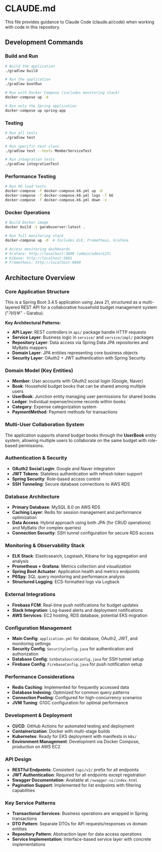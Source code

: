 # CLAUDE.md

This file provides guidance to Claude Code (claude.ai/code) when working with code in this repository.

## Development Commands

### Build and Run
```bash
# Build the application
./gradlew build

# Run the application
./gradlew bootRun

# Run with Docker Compose (includes monitoring stack)
docker-compose up -d

# Run only the Spring application
docker-compose up spring-app
```

### Testing
```bash
# Run all tests
./gradlew test

# Run specific test class
./gradlew test --tests MemberServiceTest

# Run integration tests
./gradlew integrationTest
```

### Performance Testing
```bash
# Run k6 load tests
docker-compose -f docker-compose.k6.yml up -d
docker-compose -f docker-compose.k6.yml logs -f k6
docker-compose -f docker-compose.k6.yml down -v
```

### Docker Operations
```bash
# Build Docker image
docker build -t garabuserver:latest .

# Run full monitoring stack
docker-compose up -d  # Includes ELK, Prometheus, Grafana

# Access monitoring dashboards
# Grafana: http://localhost:3000 (admin/admin123)
# Kibana: http://localhost:5601
# Prometheus: http://localhost:9090
```

## Architecture Overview

### Core Application Structure
This is a Spring Boot 3.4.5 application using Java 21, structured as a multi-layered REST API for a collaborative household budget management system ("가라부" - Garabu).

**Key Architectural Patterns:**
- **API Layer**: REST controllers in `api/` package handle HTTP requests
- **Service Layer**: Business logic in `service/` and `service/impl/` packages
- **Repository Layer**: Data access via Spring Data JPA repositories and MyBatis mappers
- **Domain Layer**: JPA entities representing core business objects
- **Security Layer**: OAuth2 + JWT authentication with Spring Security

### Domain Model (Key Entities)
- **Member**: User accounts with OAuth2 social login (Google, Naver)
- **Book**: Household budget books that can be shared among multiple users
- **UserBook**: Junction entity managing user permissions for shared books
- **Ledger**: Individual expense/income records within books
- **Category**: Expense categorization system
- **PaymentMethod**: Payment methods for transactions

### Multi-User Collaboration System
The application supports shared budget books through the **UserBook** entity system, allowing multiple users to collaborate on the same budget with role-based permissions.

### Authentication & Security
- **OAuth2 Social Login**: Google and Naver integration
- **JWT Tokens**: Stateless authentication with refresh token support
- **Spring Security**: Role-based access control
- **SSH Tunneling**: Secure database connections to AWS RDS

### Database Architecture
- **Primary Database**: MySQL 8.0 on AWS RDS
- **Caching Layer**: Redis for session management and performance optimization
- **Data Access**: Hybrid approach using both JPA (for CRUD operations) and MyBatis (for complex queries)
- **Connection Security**: SSH tunnel configuration for secure RDS access

### Monitoring & Observability Stack
- **ELK Stack**: Elasticsearch, Logstash, Kibana for log aggregation and analysis
- **Prometheus + Grafana**: Metrics collection and visualization
- **Spring Boot Actuator**: Application health and metrics endpoints
- **P6Spy**: SQL query monitoring and performance analysis
- **Structured Logging**: ECS-formatted logs via Logback

### External Integrations
- **Firebase FCM**: Real-time push notifications for budget updates
- **Slack Integration**: Log-based alerts and deployment notifications
- **AWS Services**: EC2 hosting, RDS database, potential EKS migration

### Configuration Management
- **Main Config**: `application.yml` for database, OAuth2, JWT, and monitoring settings
- **Security Config**: `SecurityConfig.java` for authentication and authorization
- **Database Config**: `SshDataSourceConfig.java` for SSH tunnel setup
- **Firebase Config**: `FirebaseConfig.java` for push notification setup

### Performance Considerations
- **Redis Caching**: Implemented for frequently accessed data
- **Database Indexing**: Optimized for common query patterns
- **Connection Pooling**: Configured for high-concurrency scenarios
- **JVM Tuning**: G1GC configuration for optimal performance

### Development & Deployment
- **CI/CD**: GitHub Actions for automated testing and deployment
- **Containerization**: Docker with multi-stage builds
- **Kubernetes**: Ready for EKS deployment with manifests in `k8s/`
- **Environment Management**: Development via Docker Compose, production on AWS EC2

### API Design
- **RESTful Endpoints**: Consistent `/api/v2/` prefix for all endpoints
- **JWT Authentication**: Required for all endpoints except registration
- **Swagger Documentation**: Available at `/swagger-ui/index.html`
- **Pagination Support**: Implemented for list endpoints with filtering capabilities

### Key Service Patterns
- **Transactional Services**: Business operations are wrapped in Spring transactions
- **DTO Pattern**: Separate DTOs for API requests/responses vs domain entities
- **Repository Pattern**: Abstraction layer for data access operations
- **Service Implementation**: Interface-based service layer with concrete implementations